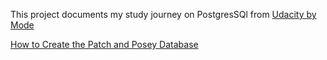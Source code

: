This project documents my study journey on PostgresSQl from [Udacity by Mode](https://www.udacity.com/course/sql-for-data-analysis--ud198)



[How to Create the Patch and Posey Database](https://marksoro.medium.com/download-parch-and-posey-database-and-query-it-postgres-and-pgadmin-d4981dfc87f9)
